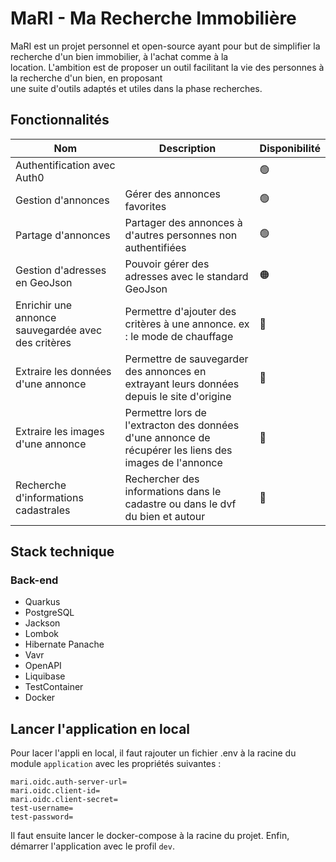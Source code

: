 # MaRI - Ma Recherche Immobilière

MaRI est un projet personnel et open-source ayant pour but de simplifier la recherche d'un bien immobilier, à l'achat comme à la  
location. L'ambition est de proposer un outil facilitant la vie des personnes à la recherche d'un bien, en proposant  
une suite d'outils adaptés et utiles dans la phase recherches.

## Fonctionnalités

| Nom                                                | Description                                                                                            | Disponibilité |
|----------------------------------------------------|--------------------------------------------------------------------------------------------------------|---------------|
| Authentification avec Auth0                        |                                                                                                        | 🟢            |
| Gestion d'annonces                                 | Gérer des annonces favorites                                                                           | 🟢            |
| Partage d'annonces                                 | Partager des annonces à d'autres personnes non authentifiées                                           | 🟢            |
| Gestion d'adresses en GeoJson                      | Pouvoir gérer des adresses avec le standard GeoJson                                                    | 🟠            |
| Enrichir une annonce sauvegardée avec des critères | Permettre d'ajouter des critères à une annonce. ex : le mode de chauffage                              | 🔴            |
| Extraire les données d'une annonce                 | Permettre de sauvegarder des annonces en extrayant leurs données depuis le site d'origine              | 🔴            |
| Extraire les images d'une annonce                  | Permettre lors de l'extracton des données d'une annonce de récupérer les liens des images de l'annonce | 🔴            |
| Recherche d'informations cadastrales               | Rechercher des informations dans le cadastre ou dans le dvf du bien et autour                          | 🔴            |

## Stack technique

### Back-end

- Quarkus
- PostgreSQL
- Jackson
- Lombok
- Hibernate Panache
- Vavr
- OpenAPI
- Liquibase
- TestContainer
- Docker

## Lancer l'application en local

Pour lacer l'appli en local, il faut rajouter un fichier .env à la racine du module `application` avec les propriétés suivantes :

```properties
mari.oidc.auth-server-url=
mari.oidc.client-id=
mari.oidc.client-secret=
test-username=
test-password=
```

Il faut ensuite lancer le docker-compose à la racine du projet.
Enfin, démarrer l'application avec le profil `dev`.

